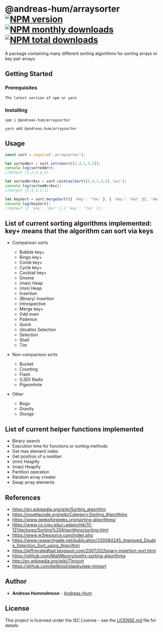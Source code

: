 # @andreas-hum/arraysorter [![NPM version](https://img.shields.io/npm/v/@andreas-hum/arraysorter.svg?style=flat)](https://www.npmjs.com/package/@andreas-hum/arraysorter) [![NPM monthly downloads](https://img.shields.io/npm/dm/@andreas-hum/arraysorter.svg?style=flat)](https://npmjs.org/package/@andreas-hum/arraysorter)  [![NPM total downloads](https://img.shields.io/npm/dt/@andreas-hum/arraysorter.svg?style=flat)](https://npmjs.org/package/@andreas-hum/arraysorter) 


A package containing many different sorting algorithms for sorting arrays or key pair arrays.

## Getting Started

### Prerequisites

```
The latest version of npm or yarn
```

### Installing

```
npm i @andreas-hum/arraysorter
```

```
yarn add @andreas-hum/arraysorter
```

## Usage

```js
const sort = require('.arraysorter');

let sortedArr = sort.introSort([2,4,1,3,5]);
console.log(sortedArr);
//Output [1,2,3,4,5]

let sortedArrAsc = sort.cocktailSort([2,4,1,3,5],'asc');
console.log(sortedArrAsc);
//Output [5,4,3,2,1]

let keySort = sort.mergeSort([{ 'key': 'foo' }, { 'key': 'bar' }], 'des', 'key')
console.log(keySort);
//Output [{ 'key': 'bar' },{ 'key': 'foo' }];
```

## List of current sorting algorithms implemented: key+ means that the algorithm can sort via keys

+ Comparison sorts
  - Bubble key+
  - Bingo key+
  - Comb key+
  - Cycle key+
  - Cocktail key+
  - Gnome 
  - (max) Heap
  - (min) Heap
  - Insertion
  - (Binary) Insertion
  - Introspective
  - Merge key+
  - Odd even
  - Patience
  - Quick
  - (double) Selection
  - Selection
  - Shell
  - Tim

+ Non-comparison sorts
  - Bucket
  - Counting
  - Flash
  - (LSD) Radix
  - Pigeonhole


+ Other
  - Bogo
  - Gravity
  - Stooge

## List of current helper functions implemented
- Binary search
- Execution time for functions or sorting methods
- Get max element index
- Get position of a number
- (min) Heapify
- (max) Heapify
- Partition operation
- Random array creater
- Swap array elements


## References
- https://en.wikipedia.org/wiki/Sorting_algorithm
- https://rosettacode.org/wiki/Category:Sorting_Algorithms
- https://www.geeksforgeeks.org/sorting-algorithms/
- https://www.cs.cmu.edu/~adamchik/15-121/lectures/Sorting%20Algorithms/sorting.html
- https://www.w3resource.com/index.php
- https://www.researchgate.net/publication/330084245_Improved_Double_Selection_Sort_using_Algorithm
- https://jeffreystedfast.blogspot.com/2007/02/binary-insertion-sort.html
- https://github.com/MattMoony/pretty-sorting-algorithms
- http://en.wikipedia.org/wiki/Timsort
- https://github.com/bellbind/stepbystep-timsort
## Author

* **Andreas Hummelmose** - [Andreas-Hum](https://github.com/Andreas-Hum)

## License

This project is licensed under the ISC License - see the [LICENSE.md](LICENSE.md) file for details
